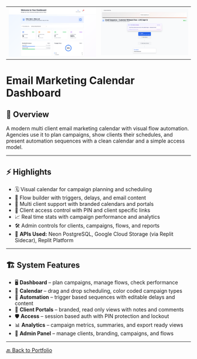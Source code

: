 <p align="center">
  <!-- Two images side by side -->
  <table>
    <tr>
      <td><img src="../images/screencapture-dashboard-amandalucaj-2025-09-17-20_12_05.png" width="100%"></td>
      <td><img src="../images/dashbaordflow.png" width="100%"></td>
    </tr>
  </table>
</p>

# Email Marketing Calendar Dashboard

## 📖 Overview
A modern multi client email marketing calendar with visual flow automation. Agencies use it to plan campaigns, show clients their schedules, and present automation sequences with a clean calendar and a simple access model.

---

## ⚡ Highlights
- 🗓️ Visual calendar for campaign planning and scheduling
- 🔁 Flow builder with triggers, delays, and email content
- 🧩 Multi client support with branded calendars and portals
- 🔐 Client access control with PIN and client specific links
- 📈 Real time stats with campaign performance and analytics
- 🛠️ Admin controls for clients, campaigns, flows, and reports
- 🔑 **APIs Used:** Neon PostgreSQL, Google Cloud Storage (via Replit Sidecar), Replit Platform

---

## 🏗 System Features
- 🖥️ **Dashboard** – plan campaigns, manage flows, check performance
- 📅 **Calendar** – drag and drop scheduling, color coded campaign types
- 🔄 **Automation** – trigger based sequences with editable delays and content
- 👤 **Client Portals** – branded, read only views with notes and comments
- 🛡️ **Access** – session based auth with PIN protection and lockout
- 📊 **Analytics** – campaign metrics, summaries, and export ready views
- 🧭 **Admin Panel** – manage clients, branding, campaigns, and flows

---

[🔙 Back to Portfolio](../README.md)

